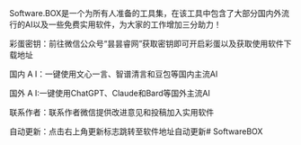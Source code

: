 Software.BOX是一个为所有人准备的工具集，在该工具中包含了大部分国内外流行的AI以及一些免费实用软件，为大家的工作增加三分助力！

彩蛋密钥：前往微信公众号“昙昙睿网”获取密钥即可开启彩蛋以及获取使用软件下载地址

国内 A I：一键使用文心一言、智谱清言和豆包等国内主流AI

国外 A I:一键使用ChatGPT、Claude和Bard等国外主流AI

联系作者：联系作者微信提供改进意见和投稿加入实用软件

自动更新：点击右上角更新标志跳转至软件地址自动更新# SoftwareBOX
